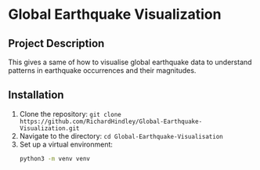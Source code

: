 # Global Earthquake Visualization

## Project Description
This gives a same of how to visualise global earthquake data to understand patterns in earthquake occurrences and their magnitudes.

## Installation
1. Clone the repository: `git clone https://github.com/RichardHindley/Global-Earthquake-Visualization.git`
2. Navigate to the directory: `cd Global-Earthquake-Visualisation`
3. Set up a virtual environment:
   ```bash
   python3 -m venv venv
